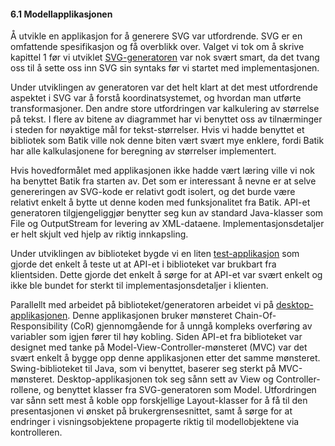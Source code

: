 #### 6.1 Modellapplikasjonen ####

Å utvikle en applikasjon for å generere SVG var utfordrende. SVG er en
omfattende spesifikasjon og få overblikk over. Valget vi tok om å skrive
kapittel 1 før vi utviklet [SVG-generatoren][1] var nok svært smart, da det
tvang oss til å sette oss inn SVG sin syntaks før vi startet med
implementasjonen.

Under utviklingen av generatoren var det helt klart at det mest utfordrende
aspektet i SVG var å forstå koordinatsystemet, og hvordan man utførte
transformasjoner. Den andre store utfordringen var kalkulering av størrelse
på tekst. I flere av bitene av diagrammet har vi benyttet oss av
tilnærminger i steden for nøyaktige mål for tekst-størrelser. Hvis vi hadde
benyttet et bibliotek som Batik ville nok denne biten vært svært mye
enklere, fordi Batik har alle kalkulasjonene for beregning av størrelser
implementert.

Hvis hovedformålet med applikasjonen ikke hadde vært læring ville vi nok ha
benyttet Batik fra starten av. Det som er interessant å nevne er at selve
genereringen av SVG-kode er relativt godt isolert, og det burde være
relativt enkelt å bytte ut denne koden med funksjonalitet fra Batik. API-et
generatoren tilgjengeliggjør benytter seg kun av standard Java-klasser som
File og OutputStream for levering av XML-dataene. Implementasjonsdetaljer er
helt skjult ved hjelp av riktig innkapsling.

Under utviklingen av biblioteket bygde vi en liten [test-applikasjon][2] som
gjorde det enkelt å teste ut at API-et i biblioteket var brukbart fra
klientsiden. Dette gjorde det enkelt å sørge for at API-et var svært enkelt
og ikke ble bundet for sterkt til implementasjonsdetaljer i klienten.

Parallellt med arbeidet på biblioteket/generatoren arbeidet vi på
[desktop-applikasjonen][3]. Denne applikasjonen bruker mønsteret
Chain-Of-Responsibility (CoR) gjennomgående for å unngå kompleks
overføring av variabler som igjen fører til høy kobling. Siden API-et fra
biblioteket var designet med tanke på Model-View-Controller-mønsteret (MVC)
var det svært enkelt å bygge opp denne applikasjonen etter det samme
mønsteret. Swing-biblioteket til Java, som vi benyttet, baserer seg sterkt
på MVC-mønsteret. Desktop-applikasjonen tok seg sånn sett av View og
Controller-rollene, og benyttet klasser fra SVG-generatoren som Model.
Utfordringen var sånn sett mest å koble opp forskjellige Layout-klasser for
å få til den presentasjonen vi ønsket på brukergrensesnittet, samt å sørge
for at endringer i visningsobjektene propagerte riktig til modellobjektene
via kontrolleren.

[1]: http://github.com/robinsmidsrod/SVGChartLibrary "SVG Chart Generator Library, Robin Smidsrød, 2010-05-28"
[2]: http://github.com/robinsmidsrod/SVGChartTest "SVG Chart Library test application, Robin Smidsrød, 2010-05-28"
[3]: http://github.com/petterthunaes/SVGChartApp "SVG Chart Desktop Application, Petter Dahl Thunæs, 2010-05-28"
